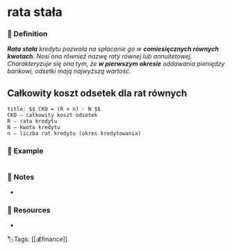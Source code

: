 # rata stała

### 📍 Definition 
 _**Rata stała** kredytu pozwala na spłacanie go w **comiesięcznych równych kwotach**. Nosi ona również nazwę raty równej lub annuitetowej. Charakteryzuje się ona tym, że **w pierwszym okresie** oddawania pieniędzy bankowi, odsetki mają najwyższą wartość._

## Całkowity koszt odsetek dla rat równych
``` ad-note
title: $$ CKO = (R × n) - N $$
CKO – całkowity koszt odsetek
R – rata kredytu
N – kwota kredytu
n – liczba rat kredytu (okres kredytowania)
```


### 🔎 Example
```ad-example

```

### 📝 Notes
- 

### 📂 Resources
- 


🏷Tags: [[💰finance]]